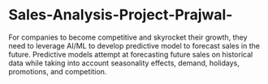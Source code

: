 # Sales-Analysis-Project-Prajwal-
For companies to become competitive and skyrocket their growth, they need to leverage AI/ML to develop predictive model to forecast sales in the future. Predictive models attempt at forecasting future sales on historical data while taking into account seasonality effects, demand, holidays, promotions, and competition. 
